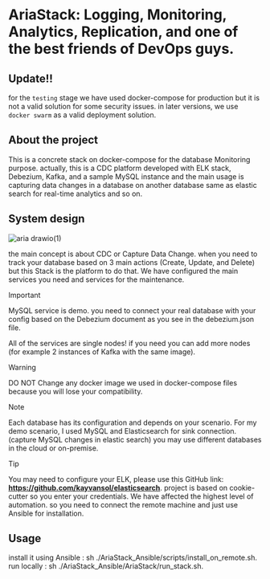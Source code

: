# AriaStack: Logging, Monitoring, Analytics, Replication, and one of the best friends of DevOps guys.

## Update!!
for the `testing` stage we have used docker-compose for production but it is not a valid solution for some security issues. in later versions, we use `docker swarm` as a valid deployment solution.


## About the project
This is a concrete stack on docker-compose for the database Monitoring purpose.
actually, this is a CDC platform developed with ELK stack, Debezium, Kafka, and a sample MySQL instance and the main usage is capturing data changes in a database on another database same as elastic search for real-time analytics and so on.

## System design
![aria drawio(1)](https://github.com/user-attachments/assets/4b67e81a-68d2-402d-b39d-0be0e195f9e4)



the main concept is about CDC or Capture Data Change. when you need to track your database based on 3 main actions (Create, Update, and Delete) but this Stack is the platform to do that.
We have configured the main services you need and services for the maintenance.
> [!IMPORTANT]  
> MySQL service is demo. you need to connect your real database with your config based on the Debezium document as you see in the debezium.json file.
> 
> All of the services are single nodes! if you need you can add more nodes (for example 2 instances of Kafka with the same image).

> [!WARNING]  
> DO NOT Change any docker image we used in docker-compose files because you will lose your compatibility.

> [!NOTE]  
> Each database has its configuration and depends on your scenario. For my demo scenario, I used MySQL and Elasticsearch for sink connection. (capture MySQL changes in elastic search) you may use different databases in the cloud or on-premise.

> [!TIP]
> You may need to configure your ELK, please use this GitHub link: **https://github.com/kayvansol/elasticsearch**.
> project is based on cookie-cutter so you enter your credentials.
> We have affected the highest level of automation. so you need to connect the remote machine and just use Ansible for installation.


## Usage 
install it using Ansible : sh ./AriaStack_Ansible/scripts/install_on_remote.sh.<br/>
run locally : sh ./AriaStack_Ansible/AriaStack/run_stack.sh.




